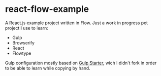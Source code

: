 # react-flow-example

A React.js example project written in Flow. Just a work in progress pet project I use to learn:
- Gulp
- Browserify
- React
- Flowtype

Gulp configuration mostly based on [Gulp Starter](https://github.com/greypants/gulp-starter), wich I didn't fork in order to be able to learn while copying by hand.

